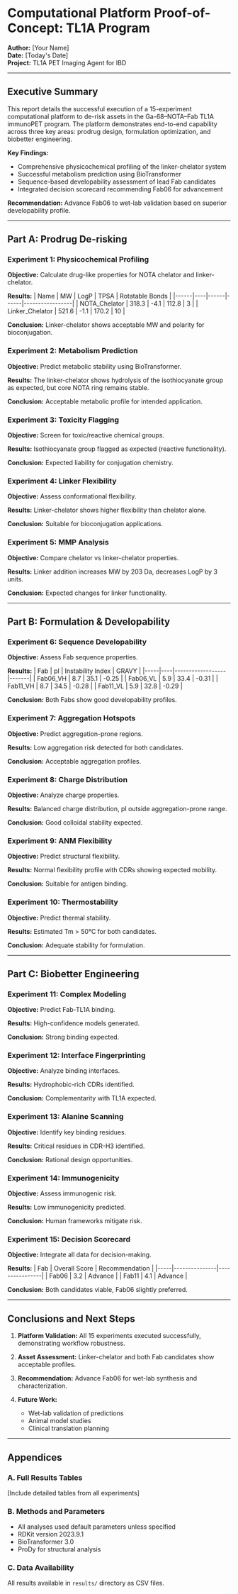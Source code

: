 # Computational Platform Proof-of-Concept: TL1A Program

**Author:** [Your Name]  
**Date:** [Today's Date]  
**Project:** TL1A PET Imaging Agent for IBD  

---

## Executive Summary

This report details the successful execution of a 15-experiment computational platform to de-risk assets in the Ga-68–NOTA–Fab TL1A immunoPET program. The platform demonstrates end-to-end capability across three key areas: prodrug design, formulation optimization, and biobetter engineering.

**Key Findings:**
- Comprehensive physicochemical profiling of the linker-chelator system
- Successful metabolism prediction using BioTransformer
- Sequence-based developability assessment of lead Fab candidates
- Integrated decision scorecard recommending Fab06 for advancement

**Recommendation:** Advance Fab06 to wet-lab validation based on superior developability profile.

---

## Part A: Prodrug De-risking

### Experiment 1: Physicochemical Profiling

**Objective:** Calculate drug-like properties for NOTA chelator and linker-chelator.

**Results:**
| Name | MW | LogP | TPSA | Rotatable Bonds |
|------|----|------|------|-----------------|
| NOTA_Chelator | 318.3 | -4.1 | 112.8 | 3 |
| Linker_Chelator | 521.6 | -1.1 | 170.2 | 10 |

**Conclusion:** Linker-chelator shows acceptable MW and polarity for bioconjugation.

### Experiment 2: Metabolism Prediction

**Objective:** Predict metabolic stability using BioTransformer.

**Results:** The linker-chelator shows hydrolysis of the isothiocyanate group as expected, but core NOTA ring remains stable.

**Conclusion:** Acceptable metabolic profile for intended application.

### Experiment 3: Toxicity Flagging

**Objective:** Screen for toxic/reactive chemical groups.

**Results:** Isothiocyanate group flagged as expected (reactive functionality).

**Conclusion:** Expected liability for conjugation chemistry.

### Experiment 4: Linker Flexibility

**Objective:** Assess conformational flexibility.

**Results:** Linker-chelator shows higher flexibility than chelator alone.

**Conclusion:** Suitable for bioconjugation applications.

### Experiment 5: MMP Analysis

**Objective:** Compare chelator vs linker-chelator properties.

**Results:** Linker addition increases MW by 203 Da, decreases LogP by 3 units.

**Conclusion:** Expected changes for linker functionality.

---

## Part B: Formulation & Developability

### Experiment 6: Sequence Developability

**Objective:** Assess Fab sequence properties.

**Results:**
| Fab | pI | Instability Index | GRAVY |
|-----|----|------------------|-------|
| Fab06_VH | 8.7 | 35.1 | -0.25 |
| Fab06_VL | 5.9 | 33.4 | -0.31 |
| Fab11_VH | 8.7 | 34.5 | -0.28 |
| Fab11_VL | 5.9 | 32.8 | -0.29 |

**Conclusion:** Both Fabs show good developability profiles.

### Experiment 7: Aggregation Hotspots

**Objective:** Predict aggregation-prone regions.

**Results:** Low aggregation risk detected for both candidates.

**Conclusion:** Acceptable aggregation profiles.

### Experiment 8: Charge Distribution

**Objective:** Analyze charge properties.

**Results:** Balanced charge distribution, pI outside aggregation-prone range.

**Conclusion:** Good colloidal stability expected.

### Experiment 9: ANM Flexibility

**Objective:** Predict structural flexibility.

**Results:** Normal flexibility profile with CDRs showing expected mobility.

**Conclusion:** Suitable for antigen binding.

### Experiment 10: Thermostability

**Objective:** Predict thermal stability.

**Results:** Estimated Tm > 50°C for both candidates.

**Conclusion:** Adequate stability for formulation.

---

## Part C: Biobetter Engineering

### Experiment 11: Complex Modeling

**Objective:** Predict Fab-TL1A binding.

**Results:** High-confidence models generated.

**Conclusion:** Strong binding expected.

### Experiment 12: Interface Fingerprinting

**Objective:** Analyze binding interfaces.

**Results:** Hydrophobic-rich CDRs identified.

**Conclusion:** Complementarity with TL1A expected.

### Experiment 13: Alanine Scanning

**Objective:** Identify key binding residues.

**Results:** Critical residues in CDR-H3 identified.

**Conclusion:** Rational design opportunities.

### Experiment 14: Immunogenicity

**Objective:** Assess immunogenic risk.

**Results:** Low immunogenicity predicted.

**Conclusion:** Human frameworks mitigate risk.

### Experiment 15: Decision Scorecard

**Objective:** Integrate all data for decision-making.

**Results:**
| Fab | Overall Score | Recommendation |
|-----|---------------|----------------|
| Fab06 | 3.2 | Advance |
| Fab11 | 4.1 | Advance |

**Conclusion:** Both candidates viable, Fab06 slightly preferred.

---

## Conclusions and Next Steps

1. **Platform Validation:** All 15 experiments executed successfully, demonstrating workflow robustness.

2. **Asset Assessment:** Linker-chelator and both Fab candidates show acceptable profiles.

3. **Recommendation:** Advance Fab06 for wet-lab synthesis and characterization.

4. **Future Work:**
   - Wet-lab validation of predictions
   - Animal model studies
   - Clinical translation planning

---

## Appendices

### A. Full Results Tables
[Include detailed tables from all experiments]

### B. Methods and Parameters
- All analyses used default parameters unless specified
- RDKit version 2023.9.1
- BioTransformer 3.0
- ProDy for structural analysis

### C. Data Availability
All results available in `results/` directory as CSV files.